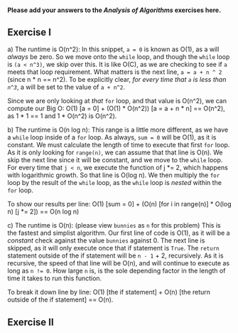 #### Please add your answers to the ***Analysis of  Algorithms*** exercises here.

## Exercise I

a) The runtime is O(n^2):
In this snippet, `a = 0` is known as O(1), as a will _always_ be zero. So we move onto the `while` loop, and though the `while` loop is `(a < n^3)`, we skip over this. It is like O(C), as we are checking to see if `a` meets that loop requirement. What matters is the next line, `a = a + n ^ 2` (since n * n == n^2). To be explicitly clear, _for every time that `a` is less than `n^3`_, a will be set to the value of `a + n^2`. 

Since we are only looking at _that_ `for` loop, and that value is O(n^2), we can compute our Big O:
O(1) [a = 0] + (O(1) * O(n^2)) [a = a + n * n] == O(n^2), as 1 * 1 == 1 and 1 * O(n^2) is O(n^2). 


b) The runtime is O(n log n):
This range is a little more different, as we have a `while` loop inside of a `for` loop. As always, `sum = 0` will be O(1), as it is constant. We must calculate the length of time to execute that first `for` loop. As it is only looking for `range(n)`, we can assume that that line is O(n). We skip the next line since it will be constant, and we move to the `while` loop. For every time that `j < n`, we execute the function of j *= 2, which happens with logarithmic growth. So that line is O(log n). We then multiply the `for` loop by the result of the `while` loop, as the `while` loop is _nested_ within the `for` loop.

To show our results per line:
O(1) [sum = 0] + (O(n) [for i in range(n)] * O(log n) [j *= 2]) == O(n log n)


c) The runtime is O(n):
(please view `bunnies` as `n` for this problem)
This is the fastest and simplist algorithm. Our first line of code is O(1), as it will be a _constant_ check against the value `bunnies` against 0. The next line is skipped, as it will only execute once that if statement is `True`. The `return` statement outside of the if statement will be `n - 1` + 2, recursively. As it is recursive, the speed of that line will be O(n), and will continue to execute as long as `n != 0`. How large `n` is, is the sole depending factor in the length of time it takes to run this function.

To break it down line by line:
O(1) [the if statement] + O(n) [the return outside of the if statement] == O(n).

## Exercise II


